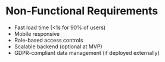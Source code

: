 # Non-Functional Requirements

- Fast load time (<1s for 90% of users)
- Mobile responsive
- Role-based access controls
- Scalable backend (optional at MVP)
- GDPR-compliant data management (if deployed externally)
